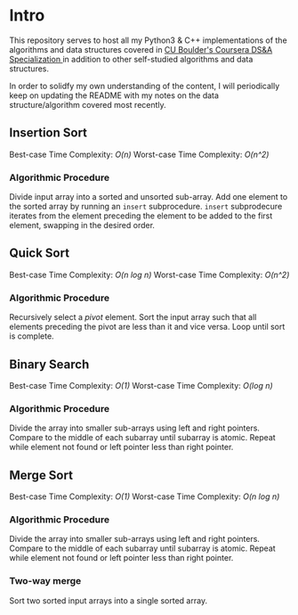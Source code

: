 # Intro
This repository serves to host all my Python3 & C++ implementations of the algorithms and data structures covered in <a href="https://www.coursera.org/specializations/boulder-data-structures-algorithms"> CU Boulder's Coursera DS&A Specialization </a> in addition to other self-studied algorithms and data structures.

In order to solidfy my own understanding of the content, I will periodically keep on updating the README with my notes on the data structure/algorithm covered most recently.

## Insertion Sort
Best-case Time Complexity: *O(n)*
Worst-case Time Complexity: *O(n^2)*
### Algorithmic Procedure
Divide input array into a sorted and unsorted sub-array.
Add one element to the sorted array by running an `insert` subprocedure.
`insert` subprodecure iterates from the element preceding the element to be added to the first element, swapping in the desired order.



## Quick Sort
Best-case Time Complexity: *O(n log n)*
Worst-case Time Complexity: *O(n^2)*
### Algorithmic Procedure
Recursively select a *pivot* element. Sort the input array such that all elements preceding the pivot are less than it and vice versa. Loop until sort is complete.



## Binary Search
Best-case Time Complexity: *O(1)*
Worst-case Time Complexity: *O(log n)*
### Algorithmic Procedure
Divide the array into smaller sub-arrays using left and right pointers. Compare to the middle of each subarray until subarray is atomic. Repeat while element not found or left pointer less than right pointer.



## Merge Sort
Best-case Time Complexity: *O(1)*
Worst-case Time Complexity: *O(n log n)*
### Algorithmic Procedure
Divide the array into smaller sub-arrays using left and right pointers. Compare to the middle of each subarray until subarray is atomic. Repeat while element not found or left pointer less than right pointer.

### Two-way merge
Sort two sorted input arrays into a single sorted array.

